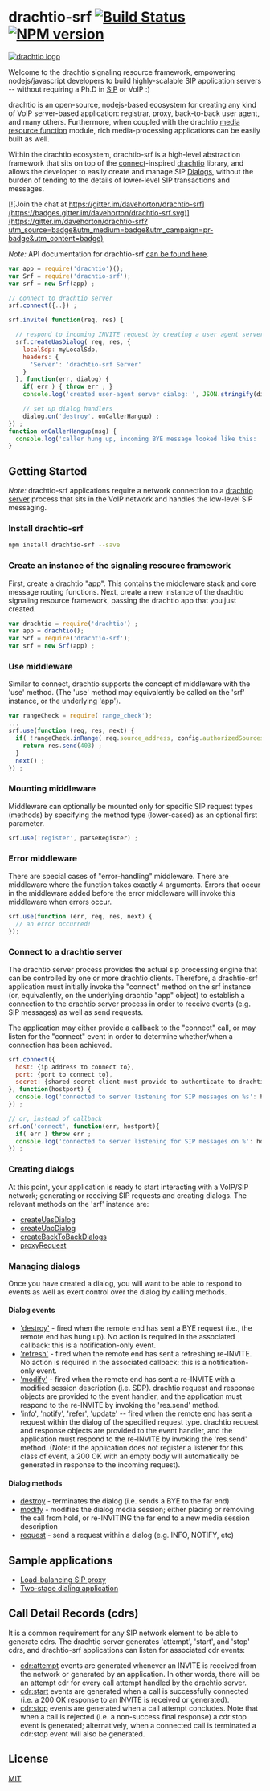 # drachtio-srf [![Build Status](https://secure.travis-ci.org/davehorton/drachtio-srf.png)](http://travis-ci.org/davehorton/drachtio-srf) [![NPM version](https://badge.fury.io/js/drachtio-srf.svg)](http://badge.fury.io/js/drachtio-srf)


[![drachtio logo](http://davehorton.github.io/drachtio-srf/img/definition-only-cropped.png)](http://davehorton.github.io/drachtio-srf)

Welcome to the drachtio signaling resource framework, empowering nodejs/javascript developers to build highly-scalable SIP application servers -- without requiring a Ph.D in [SIP](https://www.ietf.org/rfc/rfc3261.txt) or VoIP :)

drachtio is an open-source, nodejs-based ecosystem for creating any kind of VoIP server-based application: registrar, proxy, back-to-back user agent, and many others. Furthermore, when coupled with the drachtio [media resource function](https://github.com/davehorton/drachtio-fsmrf) module, rich media-processing applications can be easily built as well.

Within the drachtio ecosystem, drachtio-srf is a high-level abstraction framework that sits on top of the [connect](https://github.com/senchalabs/connect)-inspired [drachtio](https://github.com/davehorton/drachtio) library, and allows the developer to easily create and manage SIP [Dialogs](http://davehorton.github.io/drachtio-srf/api/Dialog), without the burden of tending to the details of lower-level SIP transactions and messages.

[![Join the chat at https://gitter.im/davehorton/drachtio-srf](https://badges.gitter.im/davehorton/drachtio-srf.svg)](https://gitter.im/davehorton/drachtio-srf?utm_source=badge&utm_medium=badge&utm_campaign=pr-badge&utm_content=badge)

*Note:* API documentation for drachtio-srf [can be found here](http://davehorton.github.io/drachtio-srf/api/index.html).

```js
var app = require('drachtio')();
var Srf = require('drachtio-srf'); 
var srf = new Srf(app) ;

// connect to drachtio server
srf.connect({..}) ;

srf.invite( function(req, res) {

  // respond to incoming INVITE request by creating a user agent server dialog
  srf.createUasDialog( req, res, {
    localSdp: myLocalSdp,
    headers: {
      'Server': 'drachtio-srf Server'
    }
  }, function(err, dialog) {
    if( err ) { throw err ; }
    console.log('created user-agent server dialog: ', JSON.stringify(dialog)) ;

    // set up dialog handlers
    dialog.on('destroy', onCallerHangup) ;
}) ;
function onCallerHangup(msg) {
  console.log('caller hung up, incoming BYE message looked like this: ', msg) ;
}
``` 

## Getting Started

*Note:* drachtio-srf applications require a network connection to a [drachtio server](https://github.com/davehorton/drachtio-server) process that sits in the VoIP network and handles the low-level SIP messaging.

### Install drachtio-srf
```bash
npm install drachtio-srf --save
```

### Create an instance of the signaling resource framework
First, create a drachtio "app".  This contains the middleware stack and core message routing functions.  Next, create a new instance of the drachtio signaling resource framework, passing the drachtio app that you just created.

```js
var drachtio = require('drachtio') ;
var app = drachtio();
var Srf = require('drachtio-srf'); 
var srf = new Srf(app) ;
```

### Use middleware
Similar to connect, drachtio supports the concept of middleware with the 'use' method. (The 'use' method may equivalently be called on the 'srf' instance, or the underlying 'app').

```js
var rangeCheck = require('range_check');
...
srf.use(function (req, res, next) {
  if( !rangeCheck.inRange( req.source_address, config.authorizedSources) ) { 
    return res.send(403) ; 
  }
  next() ;
}) ;
```

### Mounting middleware
Middleware can optionally be mounted only for specific SIP request types (methods) by specifying the method type (lower-cased) as an optional first parameter. 

```js
srf.use('register', parseRegister) ;
```

### Error middleware
There are special cases of "error-handling" middleware. There are middleware where the function takes exactly 4 arguments. Errors that occur in the middleware added before the error middleware will invoke this middleware when errors occur.

```js
srf.use(function (err, req, res, next) {
  // an error occurred!
});
```

### Connect to a drachtio server
The drachtio server process provides the actual sip processing engine that can be controlled by one or more drachtio clients.  Therefore, a drachtio-srf application must initially invoke the "connect" method on the srf instance (or, equivalently, on the underlying drachtio "app" object) to establish a connection to the drachtio server process in order to receive events (e.g. SIP messages) as well as send requests.  

The application may either provide a callback to the "connect" call, or may listen for the "connect" event in order to determine whether/when a connection has been achieved.

```js
srf.connect({
  host: {ip address to connect to},
  port: {port to connect to},
  secret: {shared secret client must provide to authenticate to drachtio server}
}, function(hostport) {
  console.log('connected to server listening for SIP messages on %s': hostport) ;
}) ;

// or, instead of callback
srf.on('connect', function(err, hostport){
  if( err ) throw err ;
  console.log('connected to server listening for SIP messages on %': hostport) ;  
}) ;
```

### Creating dialogs
At this point, your application is ready to start interacting with a VoIP/SIP network; generating or receiving SIP requests and creating dialogs. The relevant methods on the 'srf' instance are:

* [createUasDialog](http://davehorton.github.io/drachtio-srf/api/Srf.html#createUasDialog)
* [createUacDialog](http://davehorton.github.io/drachtio-srf/api/Srf.html#createUacDialog)
* [createBackToBackDialogs](http://davehorton.github.io/drachtio-srf/api/Srf.html#createBackToBackDialogs)
* [proxyRequest](http://davehorton.github.io/drachtio-srf/api/Srf.html#proxyRequest)

### Managing dialogs
Once you have created a dialog, you will want to be able to respond to events as well as exert control over the dialog by calling methods.

#### Dialog events</h5>
* ['destroy'](http://davehorton.github.io/drachtio-srf/api/Dialog.html#event:destroy) - fired when the remote end has sent a BYE request (i.e., the remote end has hung up).  No action is required in the associated callback: this is a notification-only event.
* ['refresh'](http://davehorton.github.io/drachtio-srf/api/Dialog.html#event:refresh) - fired when the remote end has sent a refreshing re-INVITE.  No action is required in the associated callback: this is a notification-only event.
* ['modify'](http://davehorton.github.io/drachtio-srf/api/Dialog.html#event:modify) - fired when the remote end has sent a re-INVITE with a modified session description (i.e. SDP). drachtio request and response objects are provided to the event handler, and the application must respond to the re-INVITE by invoking the 'res.send' method.</li>
* ['info', 'notify', 'refer', 'update'](http://davehorton.github.io/drachtio-srf/api/Dialog.html#event:info) -- fired when the remote end has sent a request within the dialog of the specified request type. drachtio request and response objects are provided to the event handler, and the application must respond to the re-INVITE by invoking the 'res.send' method. (Note: if the application does not register a listener for this class of event, a 200 OK with an empty body will automatically be generated in response to the incoming request).

#### Dialog methods
* [destroy](http://davehorton.github.io/drachtio-srf/api/Srf.html#destroy) - terminates the dialog (i.e. sends a BYE to the far end)
* [modify](http://davehorton.github.io/drachtio-srf/api/Srf.html#modify) - modifies the dialog media session; either placing or removing the call from hold, or re-INVITING the far end to a new media session description
* [request](http://davehorton.github.io/drachtio-srf/api/Srf.html#request) - send a request within a dialog (e.g. INFO, NOTIFY, etc)

## Sample applications</h4>
* [Load-balancing SIP proxy](https://github.com/davehorton/simple-sip-proxy)
* [Two-stage dialing application](https://github.com/davehorton/drachtio-sample-twostage-dialing)

## Call Detail Records (cdrs)
It is a common requirement for any SIP network element to be able to generate cdrs.  The drachtio server generates 'attempt', 'start', and 'stop' cdrs, and drachtio-srf applications can listen for associated cdr events:
* [cdr:attempt](http://davehorton.github.io/drachtio-srf/api/Srf.html#event:cdr:attempt) events are generated whenever an INVITE is received from the network or generated by an application.  In other words, there will be an attempt cdr for every call attempt handled by the drachtio server.
* [cdr:start](http://davehorton.github.io/drachtio-srf/api/Srf.html#event:cdr:start) events are generated when a call is successfully connected (i.e. a 200 OK response to an INVITE is received or generated).
* [cdr:stop](http://davehorton.github.io/drachtio-srf/api/Srf.html#event:cdr:stop) events are generated when a call attempt concludes.  Note that when a call is rejected (i.e. a non-success final response) a cdr:stop event is generated; alternatively, when a connected call is terminated a cdr:stop event will also be generated.

## License
[MIT](https://github.com/davehorton/drachtio-srf/blob/master/LICENSE)
